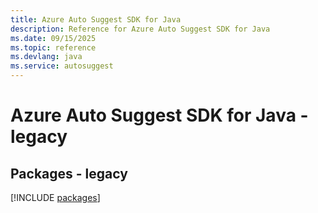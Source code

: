 ```yaml
---
title: Azure Auto Suggest SDK for Java
description: Reference for Azure Auto Suggest SDK for Java
ms.date: 09/15/2025
ms.topic: reference
ms.devlang: java
ms.service: autosuggest
---
```

# Azure Auto Suggest SDK for Java - legacy
## Packages - legacy
[!INCLUDE [packages](auto-suggest-index.md)]